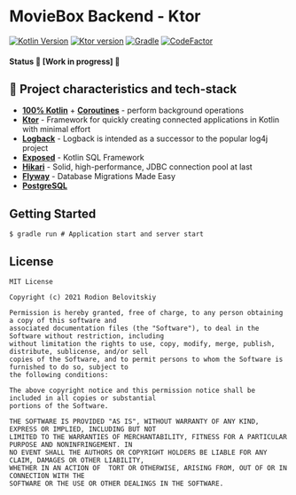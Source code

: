 # MovieBox Backend - Ktor

[![Kotlin Version][badge-kotlin]](https://kotlinlang.org)
[![Ktor version][badge-ktor]](https://ktor.io)
[![Gradle][badge-gradle]](https://gradle.org)
[![CodeFactor][badge-codefactor]](https://www.codefactor.io/repository/github/majorkik/moviebox-backend)

#### Status 🚧 [Work in progress] 🚧

## :rocket: Project characteristics and tech-stack

- [**100% Kotlin**](https://kotlinlang.org/) + [**Coroutines**](https://kotlinlang.org/docs/reference/coroutines-overview.html) - perform background operations
- [**Ktor**](https://github.com/ktorio/ktor) - Framework for quickly creating connected applications in Kotlin with minimal
  effort
- [**Logback**](https://ktor.io/docs/logging.html) - Logback is intended as a successor to the popular log4j project
- [**Exposed**](https://github.com/JetBrains/Exposed) - Kotlin SQL Framework
- [**Hikari**](https://github.com/brettwooldridge/HikariCP) - Solid, high-performance, JDBC connection pool at last
- [**Flyway**](https://github.com/flyway/flyway) - Database Migrations Made Easy
- [**PostgreSQL**](https://www.postgresql.org/)

## Getting Started

```shell
$ gradle run # Application start and server start
```

## License

```
MIT License

Copyright (c) 2021 Rodion Belovitskiy

Permission is hereby granted, free of charge, to any person obtaining a copy of this software and
associated documentation files (the "Software"), to deal in the Software without restriction, including
without limitation the rights to use, copy, modify, merge, publish, distribute, sublicense, and/or sell
copies of the Software, and to permit persons to whom the Software is furnished to do so, subject to
the following conditions:

The above copyright notice and this permission notice shall be included in all copies or substantial
portions of the Software.

THE SOFTWARE IS PROVIDED "AS IS", WITHOUT WARRANTY OF ANY KIND, EXPRESS OR IMPLIED, INCLUDING BUT NOT
LIMITED TO THE WARRANTIES OF MERCHANTABILITY, FITNESS FOR A PARTICULAR PURPOSE AND NONINFRINGEMENT. IN
NO EVENT SHALL THE AUTHORS OR COPYRIGHT HOLDERS BE LIABLE FOR ANY CLAIM, DAMAGES OR OTHER LIABILITY,
WHETHER IN AN ACTION OF  TORT OR OTHERWISE, ARISING FROM, OUT OF OR IN CONNECTION WITH THE
SOFTWARE OR THE USE OR OTHER DEALINGS IN THE SOFTWARE.
```

[badge-kotlin]: https://img.shields.io/badge/Kotlin-1.8.10-brightgreen?style=flat-square&logo=appveyor "Kotlin Version"

[badge-ktor]: https://img.shields.io/badge/Ktor-1.6.2-red?style=flat-square&logo=appveyor "Ktor"

[badge-gradle]: https://img.shields.io/badge/Gradle-7.1.1-blue?style=flat-square&logo=appveyor "Gradle"

[badge-codefactor]: https://www.codefactor.io/repository/github/majorkik/moviebox-backend/badge?style=flat-square&logo=appveyor "CodeFactor"